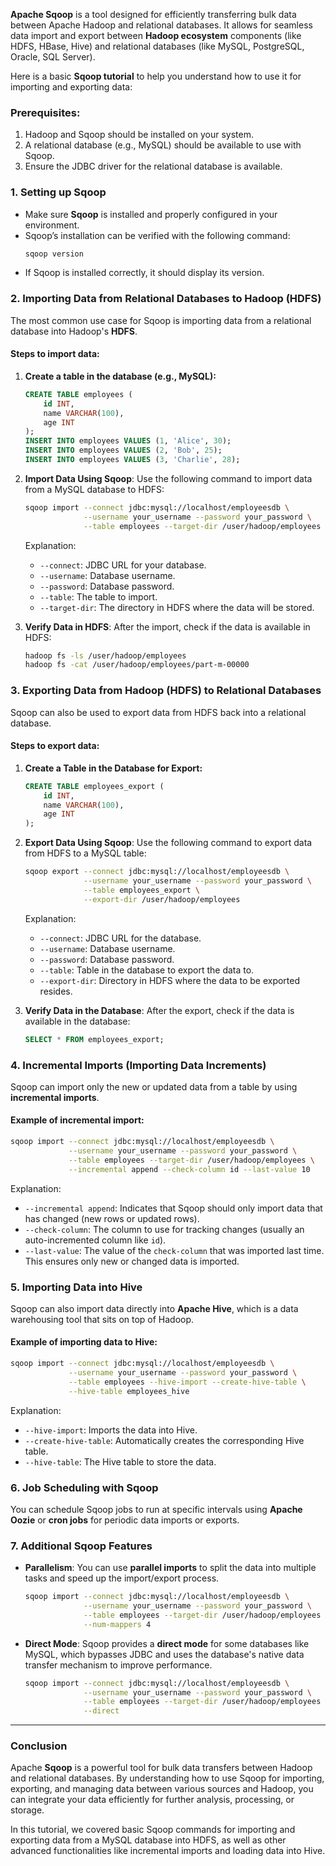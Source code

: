 **Apache Sqoop** is a tool designed for efficiently transferring bulk data between Apache Hadoop and relational databases. It allows for seamless data import and export between **Hadoop ecosystem** components (like HDFS, HBase, Hive) and relational databases (like MySQL, PostgreSQL, Oracle, SQL Server).

Here is a basic **Sqoop tutorial** to help you understand how to use it for importing and exporting data:

### Prerequisites:
1. Hadoop and Sqoop should be installed on your system.
2. A relational database (e.g., MySQL) should be available to use with Sqoop.
3. Ensure the JDBC driver for the relational database is available.

### 1. **Setting up Sqoop**
   - Make sure **Sqoop** is installed and properly configured in your environment.
   - Sqoop’s installation can be verified with the following command:
     ```bash
     sqoop version
     ```
   - If Sqoop is installed correctly, it should display its version.

### 2. **Importing Data from Relational Databases to Hadoop (HDFS)**
   The most common use case for Sqoop is importing data from a relational database into Hadoop's **HDFS**.

   #### Steps to import data:
   1. **Create a table in the database (e.g., MySQL):**

      ```sql
      CREATE TABLE employees (
          id INT,
          name VARCHAR(100),
          age INT
      );
      INSERT INTO employees VALUES (1, 'Alice', 30);
      INSERT INTO employees VALUES (2, 'Bob', 25);
      INSERT INTO employees VALUES (3, 'Charlie', 28);
      ```

   2. **Import Data Using Sqoop**:
      Use the following command to import data from a MySQL database to HDFS:
      ```bash
      sqoop import --connect jdbc:mysql://localhost/employeesdb \
                   --username your_username --password your_password \
                   --table employees --target-dir /user/hadoop/employees
      ```

      Explanation:
      - `--connect`: JDBC URL for your database.
      - `--username`: Database username.
      - `--password`: Database password.
      - `--table`: The table to import.
      - `--target-dir`: The directory in HDFS where the data will be stored.

   3. **Verify Data in HDFS**:
      After the import, check if the data is available in HDFS:
      ```bash
      hadoop fs -ls /user/hadoop/employees
      hadoop fs -cat /user/hadoop/employees/part-m-00000
      ```

### 3. **Exporting Data from Hadoop (HDFS) to Relational Databases**
   Sqoop can also be used to export data from HDFS back into a relational database.

   #### Steps to export data:
   1. **Create a Table in the Database for Export:**

      ```sql
      CREATE TABLE employees_export (
          id INT,
          name VARCHAR(100),
          age INT
      );
      ```

   2. **Export Data Using Sqoop**:
      Use the following command to export data from HDFS to a MySQL table:
      ```bash
      sqoop export --connect jdbc:mysql://localhost/employeesdb \
                   --username your_username --password your_password \
                   --table employees_export \
                   --export-dir /user/hadoop/employees
      ```

      Explanation:
      - `--connect`: JDBC URL for the database.
      - `--username`: Database username.
      - `--password`: Database password.
      - `--table`: Table in the database to export the data to.
      - `--export-dir`: Directory in HDFS where the data to be exported resides.

   3. **Verify Data in the Database**:
      After the export, check if the data is available in the database:
      ```sql
      SELECT * FROM employees_export;
      ```

### 4. **Incremental Imports (Importing Data Increments)**
   Sqoop can import only the new or updated data from a table by using **incremental imports**.

   #### Example of incremental import:
   ```bash
   sqoop import --connect jdbc:mysql://localhost/employeesdb \
                --username your_username --password your_password \
                --table employees --target-dir /user/hadoop/employees \
                --incremental append --check-column id --last-value 10
   ```

   Explanation:
   - `--incremental append`: Indicates that Sqoop should only import data that has changed (new rows or updated rows).
   - `--check-column`: The column to use for tracking changes (usually an auto-incremented column like `id`).
   - `--last-value`: The value of the `check-column` that was imported last time. This ensures only new or changed data is imported.

### 5. **Importing Data into Hive**
   Sqoop can also import data directly into **Apache Hive**, which is a data warehousing tool that sits on top of Hadoop.

   #### Example of importing data to Hive:
   ```bash
   sqoop import --connect jdbc:mysql://localhost/employeesdb \
                --username your_username --password your_password \
                --table employees --hive-import --create-hive-table \
                --hive-table employees_hive
   ```

   Explanation:
   - `--hive-import`: Imports the data into Hive.
   - `--create-hive-table`: Automatically creates the corresponding Hive table.
   - `--hive-table`: The Hive table to store the data.

### 6. **Job Scheduling with Sqoop**
   You can schedule Sqoop jobs to run at specific intervals using **Apache Oozie** or **cron jobs** for periodic data imports or exports.

### 7. **Additional Sqoop Features**
   - **Parallelism**: You can use **parallel imports** to split the data into multiple tasks and speed up the import/export process.
     ```bash
     sqoop import --connect jdbc:mysql://localhost/employeesdb \
                  --username your_username --password your_password \
                  --table employees --target-dir /user/hadoop/employees \
                  --num-mappers 4
     ```

   - **Direct Mode**: Sqoop provides a **direct mode** for some databases like MySQL, which bypasses JDBC and uses the database's native data transfer mechanism to improve performance.
     ```bash
     sqoop import --connect jdbc:mysql://localhost/employeesdb \
                  --username your_username --password your_password \
                  --table employees --target-dir /user/hadoop/employees \
                  --direct
     ```

---

### Conclusion
Apache **Sqoop** is a powerful tool for bulk data transfers between Hadoop and relational databases. By understanding how to use Sqoop for importing, exporting, and managing data between various sources and Hadoop, you can integrate your data efficiently for further analysis, processing, or storage.

In this tutorial, we covered basic Sqoop commands for importing and exporting data from a MySQL database into HDFS, as well as other advanced functionalities like incremental imports and loading data into Hive.

